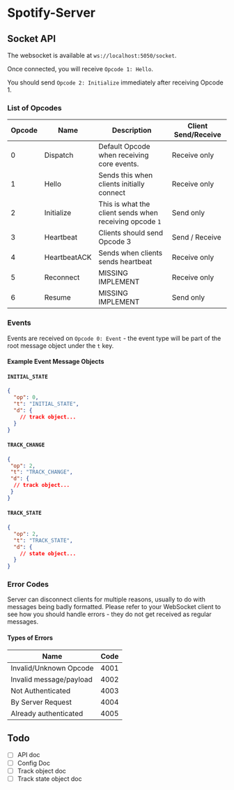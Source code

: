 # Spotify-Server

## Socket API

The websocket is available at `ws://localhost:5050/socket`.

Once connected, you will receive `Opcode 1: Hello`.

You should send `Opcode 2: Initialize` immediately after receiving Opcode 1.

### List of Opcodes
| Opcode | Name         | Description                                             | Client Send/Receive |
| ------ | ------------ | ------------------------------------------------------- | ---------------- |
| 0      | Dispatch     | Default Opcode when receiving core events.              | Receive only |
| 1      | Hello        | Sends this when clients initially connect               | Receive only |
| 2      | Initialize   | This is what the client sends when receiving opcode `1` | Send only |
| 3      | Heartbeat    | Clients should send Opcode 3                            | Send / Receive | 
| 4      | HeartbeatACK | Sends when clients sends heartbeat                      | Receive only |
| 5      | Reconnect    | MISSING IMPLEMENT                                       | Receive only |
| 6      | Resume       | MISSING IMPLEMENT                                       | Send only |

### Events

Events are received on `Opcode 0: Event` - the event type will be part of the root message object under the `t` key.

#### Example Event Message Objects

#### `INITIAL_STATE`
```json
{
  "op": 0,
  "t": "INITIAL_STATE",
  "d": {
    // track object...
  }
}
```

#### `TRACK_CHANGE`
```json
{
 "op": 2,
 "t": "TRACK_CHANGE",
 "d": {
  // track object...
 } 
}
```

#### `TRACK_STATE`
```json
{
  "op": 2,
  "t": "TRACK_STATE",
  "d": {
    // state object...
  }
}
```

### Error Codes

Server can disconnect clients for multiple reasons, usually to do with messages being badly formatted. Please refer to your WebSocket client to see how you should handle errors - they do not get received as regular messages.

#### Types of Errors
| Name                    | Code |
| ----------------------- | ---- |
| Invalid/Unknown Opcode  | 4001 |
| Invalid message/payload | 4002 |
| Not Authenticated       | 4003 |
| By Server Request       | 4004 |
| Already authenticated   | 4005 |

## Todo

- [ ] API doc
- [ ] Config Doc
- [ ] Track object doc
- [ ] Track state object doc